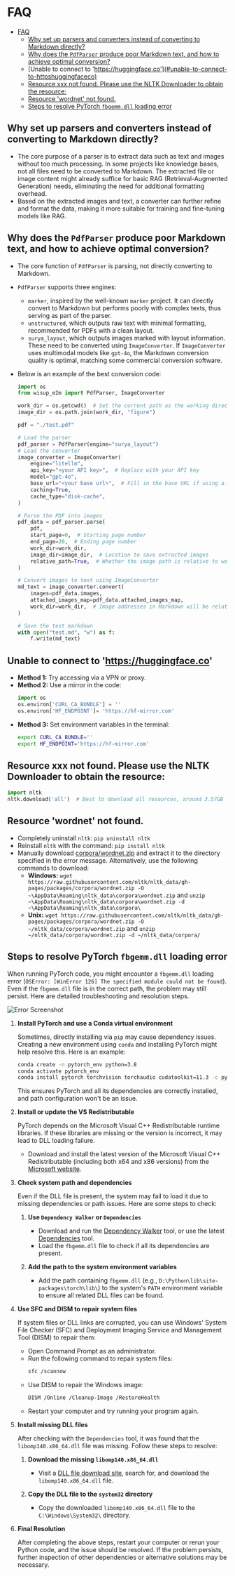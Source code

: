 # FAQ

- [FAQ](#faq)
  - [Why set up parsers and converters instead of converting to Markdown directly?](#why-set-up-parsers-and-converters-instead-of-converting-to-markdown-directly)
  - [Why does the `PdfParser` produce poor Markdown text, and how to achieve optimal conversion?](#why-does-the-pdfparser-produce-poor-markdown-text-and-how-to-achieve-optimal-conversion)
  - [Unable to connect to 'https://huggingface.co'](#unable-to-connect-to-httpshuggingfaceco)
  - [Resource xxx not found. Please use the NLTK Downloader to obtain the resource:](#resource-xxx-not-found-please-use-the-nltk-downloader-to-obtain-the-resource)
  - [Resource 'wordnet' not found.](#resource-wordnet-not-found)
  - [Steps to resolve PyTorch `fbgemm.dll` loading error](#steps-to-resolve-pytorch-fbgemmdll-loading-error)

## Why set up parsers and converters instead of converting to Markdown directly?

-   The core purpose of a parser is to extract data such as text and images without too much processing. In some projects like knowledge bases, not all files need to be converted to Markdown. The extracted file or image content might already suffice for basic RAG (Retrieval-Augmented Generation) needs, eliminating the need for additional formatting overhead.
-   Based on the extracted images and text, a converter can further refine and format the data, making it more suitable for training and fine-tuning models like RAG.

## Why does the `PdfParser` produce poor Markdown text, and how to achieve optimal conversion?

-   The core function of `PdfParser` is parsing, not directly converting to Markdown.
-   `PdfParser` supports three engines:
    -   `marker`, inspired by the well-known `marker` project. It can directly convert to Markdown but performs poorly with complex texts, thus serving as part of the parser.
    -   `unstructured`, which outputs raw text with minimal formatting, recommended for PDFs with a clean layout.
    -   `surya_layout`, which outputs images marked with layout information. These need to be converted using `ImageConverter`. If `ImageConverter` uses multimodal models like `gpt-4o`, the Markdown conversion quality is optimal, matching some commercial conversion software.
-   Below is an example of the best conversion code:

    ```python
    import os
    from wisup_e2m import PdfParser, ImageConverter

    work_dir = os.getcwd()  # Set the current path as the working directory
    image_dir = os.path.join(work_dir, "figure")

    pdf = "./test.pdf"

    # Load the parser
    pdf_parser = PdfParser(engine="surya_layout")
    # Load the converter
    image_converter = ImageConverter(
        engine="litellm",
        api_key="<your API key>",  # Replace with your API key
        model="gpt-4o",
        base_url="<your base url>",  # Fill in the base URL if using a model proxy
        caching=True,
        cache_type="disk-cache",
    )

    # Parse the PDF into images
    pdf_data = pdf_parser.parse(
        pdf,
        start_page=0,  # Starting page number
        end_page=20,  # Ending page number
        work_dir=work_dir,
        image_dir=image_dir,  # Location to save extracted images
        relative_path=True,  # Whether the image path is relative to work_dir
    )

    # Convert images to text using ImageConverter
    md_text = image_converter.convert(
        images=pdf_data.images,
        attached_images_map=pdf_data.attached_images_map,
        work_dir=work_dir,  # Image addresses in Markdown will be relative to workdir; absolute path by default
    )

    # Save the test markdown
    with open("test.md", "w") as f:
        f.write(md_text)
    ```

## Unable to connect to 'https://huggingface.co'

-   **Method 1:** Try accessing via a VPN or proxy.
-   **Method 2:** Use a mirror in the code:
    ```python
    import os
    os.environ['CURL_CA_BUNDLE'] = ''
    os.environ['HF_ENDPOINT']= 'https://hf-mirror.com'
    ```
-   **Method 3:** Set environment variables in the terminal:
    ```bash
    export CURL_CA_BUNDLE=''
    export HF_ENDPOINT='https://hf-mirror.com'
    ```

## Resource xxx not found. Please use the NLTK Downloader to obtain the resource:

```python
import nltk
nltk.download('all')  # Best to download all resources, around 3.57GB
```

## Resource 'wordnet' not found.

-   Completely uninstall `nltk`: `pip uninstall nltk`
-   Reinstall `nltk` with the command: `pip install nltk`
-   Manually download [corpora/wordnet.zip](https://raw.githubusercontent.com/nltk/nltk_data/gh-pages/packages/corpora/wordnet.zip) and extract it to the directory specified in the error message. Alternatively, use the following commands to download:
    -   **Windows:** `wget https://raw.githubusercontent.com/nltk/nltk_data/gh-pages/packages/corpora/wordnet.zip -O ~\AppData\Roaming\nltk_data\corpora\wordnet.zip` and `unzip ~\AppData\Roaming\nltk_data\corpora\wordnet.zip -d ~\AppData\Roaming\nltk_data\corpora\`
    -   **Unix:** `wget https://raw.githubusercontent.com/nltk/nltk_data/gh-pages/packages/corpora/wordnet.zip -O ~/nltk_data/corpora/wordnet.zip` and `unzip ~/nltk_data/corpora/wordnet.zip -d ~/nltk_data/corpora/`

## Steps to resolve PyTorch `fbgemm.dll` loading error

When running PyTorch code, you might encounter a `fbgemm.dll` loading error (`OSError: [WinError 126] The specified module could not be found`). Even if the `fbgemm.dll` file is in the correct path, the problem may still persist. Here are detailed troubleshooting and resolution steps.

![Error Screenshot](./error_screenshot.jpg)

1. **Install PyTorch and use a Conda virtual environment**

    Sometimes, directly installing via `pip` may cause dependency issues. Creating a new environment using `conda` and installing PyTorch might help resolve this. Here is an example:

    ```bash
    conda create -n pytorch_env python=3.8
    conda activate pytorch_env
    conda install pytorch torchvision torchaudio cudatoolkit=11.3 -c pytorch
    ```

    This ensures PyTorch and all its dependencies are correctly installed, and path configuration won't be an issue.

2. **Install or update the VS Redistributable**

    PyTorch depends on the Microsoft Visual C++ Redistributable runtime libraries. If these libraries are missing or the version is incorrect, it may lead to DLL loading failure.

    - Download and install the latest version of the Microsoft Visual C++ Redistributable (including both x64 and x86 versions) from the [Microsoft website](https://docs.microsoft.com/en-us/cpp/windows/latest-supported-vc-redist?view=msvc-160).

3. **Check system path and dependencies**

    Even if the DLL file is present, the system may fail to load it due to missing dependencies or path issues. Here are some steps to check:

    1. **Use `Dependency Walker` or `Dependencies`**

        - Download and run the [Dependency Walker](http://www.dependencywalker.com/) tool, or use the latest [Dependencies](https://github.com/lucasg/Dependencies) tool.
        - Load the `fbgemm.dll` file to check if all its dependencies are present.

    2. **Add the path to the system environment variables**

        - Add the path containing `fbgemm.dll` (e.g., `D:\Python\lib\site-packages\torch\lib\`) to the system's `PATH` environment variable to ensure all related DLL files can be found.

4. **Use SFC and DISM to repair system files**

    If system files or DLL links are corrupted, you can use Windows' System File Checker (SFC) and Deployment Imaging Service and Management Tool (DISM) to repair them:

    - Open Command Prompt as an administrator.
    - Run the following command to repair system files:
        ```bash
        sfc /scannow
        ```
    - Use DISM to repair the Windows image:
        ```bash
        DISM /Online /Cleanup-Image /RestoreHealth
        ```
    - Restart your computer and try running your program again.

5. **Install missing DLL files**

    After checking with the `Dependencies` tool, it was found that the `libomp140.x86_64.dll` file was missing. Follow these steps to resolve:

    1. **Download the missing `libomp140.x86_64.dll`**

        - Visit a [DLL file download site](https://www.dllme.com/dll/files/libomp140_x86_64/00637fe34a6043031c9ae4c6cf0a891d/download), search for, and download the `libomp140.x86_64.dll` file.

    2. **Copy the DLL file to the `system32` directory**

        - Copy the downloaded `libomp140.x86_64.dll` file to the `C:\Windows\System32\` directory.

6. **Final Resolution**

    After completing the above steps, restart your computer or rerun your Python code, and the issue should be resolved. If the problem persists, further inspection of other dependencies or alternative solutions may be necessary.
